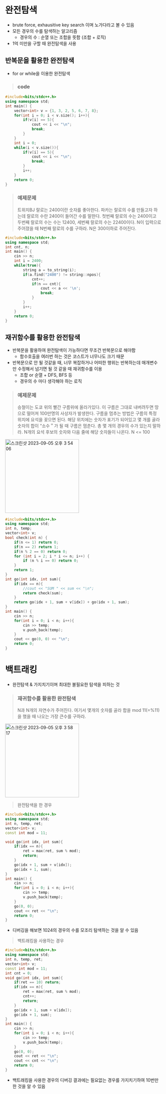 # 완전탐색
- brute force, exhausitive key search 이며 노가다라고 볼 수 있음
- 모든 경우의 수를 탐색하는 알고리즘
  - 경우의 수 : 순열 또는 조합을 뜻함 (조합 + 로직)
- 1억 미만을 구할 때 완전탐색을 사용

## 반복문을 활용한 완전탐색
- for or while을 이용한 완전탐색
> ### code
```cpp
#include<bits/stdc++.h>
using namespace std;  
int main() {
	vector<int> v = {1, 3, 2, 5, 6, 7, 8};
	for(int i = 0; i < v.size(); i++){
		if(v[i] == 5){
			cout << i << "\n";
			break;
		}
	} 
	int i = 0;
	while(i < v.size()){
		if(v[i] == 5){
			cout << i << "\n";
			break;
		}
		i++;
	}
	return 0; 
}
```
> ### 예제문제
> 트위치BJ 랄로는 2400이란 숫자를 좋아한다. 파카는 랄로의 수를 만들고자 하는데 랄로의 수란 2400이 들어간 수를 말한다. 첫번째 랄로의 수는 2400이고 두번째 랄로의 수는 수는 12400, 세번째 랄로의 수는 22400이다. N이 입력으로 주어졌을 때 N번째 랄로의 수를 구하라. N은 300이하로 주어진다.
```cpp
#include<bits/stdc++.h>
using namespace std;  
int cnt, n;
int main() {
	cin >> n;
	int i = 2400; 
	while(true){
		string a = to_string(i);
		if(a.find("2400") != string::npos){
			cnt++;
			if(n == cnt){
				cout << a << '\n';
				break;
			}  
		}
		i++; 
	} 
	return 0; 
}
```
## 재귀함수를 활용한 완전탐색
- 반복문을 활용하여 완전탐색이 가능하다면 무조건 반복문으로 해야함
  - 함수호출을 여러번 하는 것은 코스트가 너무나도 크기 때문
- 반복문으로 안 될 것같을 때, 너무 복잡하거나 어떠한 행위는 반복하는데 매개변수만 수정해서 넘기면 될 것 같을 때 재귀함수를 이용
  - 조합 or 순열 + DFS, BFS 등
  - 경우의 수 마다 생각해야 하는 로직

> ### 예제문제
> 승철이는 도쿄 위의 빨간 구름위에 올라가있다. 이 구름은 그대로 내버려두면 땅으로 떨어져 100만명의 사상자가 발생한다. 구름을 멈추는 방법은 구름의 특정 위치에 요석을 꽂으면 된다. 해당 위치에는 숫자가 표기가 되어있고 몇 개를 골라 숫자의 합이 “소수＂가 될 때 구름은 멈춘다. 총 몇 개의 경우의 수가 있는지 말하라. N개의 요석 후보의 숫자와 다음 줄에 해당 숫자들이 나온다. N <= 100 
<img width="238" alt="스크린샷 2023-09-05 오후 3 54 06" src="https://github.com/ajhwan/Algorithm_study/assets/129160008/85b1f223-e51b-4178-8c3f-6a15ffa0765c">

```cpp
#include<bits/stdc++.h>
using namespace std; 
int n, temp;
vector<int> v;  
bool check(int n) { 
    if(n <= 1) return 0;
    if(n == 2) return 1; 
    if(n % 2 == 0) return 0;
    for (int i = 2; i * i <= n; i++) {
        if (n % i == 0) return 0;
    }
    return 1;
}
int go(int idx, int sum){
	if(idx == n){
		//cout << "SUM " << sum << "\n";
		return check(sum); 
	}
	return go(idx + 1, sum + v[idx]) + go(idx + 1, sum);
}
int main() {
	cin >> n;
	for(int i = 0; i < n; i++){
		cin >> temp;
		v.push_back(temp);
	}
	cout << go(0, 0) << "\n"; 
	return 0; 
}
```

# 백트래킹
- 완전탐색 & 가지치기이며 최대한 불필요한 탐색을 피하는 것

> ### 재귀함수를 활용한 완전탐색
> N과 N개의 자연수가 주어진다. 여기서 몇개의 숫자를 골라 합을 mod 11(=%11)을 했을 때 나오는 가장 큰수를 구하라.
<img width="238" alt="스크린샷 2023-09-05 오후 3 58 17" src="https://github.com/ajhwan/Algorithm_study/assets/129160008/9e4157f6-9520-466f-bad6-cc0ba97ba0f9">

> 완전탐색을 한 경우
```cpp
#include<bits/stdc++.h>
using namespace std; 
int n, temp, ret;
vector<int> v;   
const int mod = 11;

void go(int idx, int sum){
	if(idx == n){
		ret = max(ret, sum % mod); 
		return;
	}
	go(idx + 1, sum + v[idx]);
	go(idx + 1, sum);
}
int main() {
	cin >> n;
	for(int i = 0; i < n; i++){
		cin >> temp;
		v.push_back(temp);
	}
	go(0, 0);
	cout << ret << "\n"; 
	return 0; 
}
```
- 디버깅을 해보면 1024의 경우의 수를 모조리 탐색하는 것을 알 수 있음
> 백트래킹을 사용하는 경우
```cpp
#include<bits/stdc++.h>
using namespace std; 
int n, temp, ret;
vector<int> v;   
const int mod = 11;
int cnt = 0;
void go(int idx, int sum){
	if(ret == 10) return;
	if(idx == n){
		ret = max(ret, sum % mod); 
		cnt++;
		return;
	}
	go(idx + 1, sum + v[idx]);
	go(idx + 1, sum);
}
int main() {
	cin >> n;
	for(int i = 0; i < n; i++){
		cin >> temp;
		v.push_back(temp);
	}
	go(0, 0);
	cout << ret << "\n"; 
	cout << cnt << "\n";
	return 0; 
}
```
- 백트래킹을 사용한 경우의 디버깅 결과에는 필요없는 경우를 가지치기하여 10번만 한 것을 알 수 있음 
 
